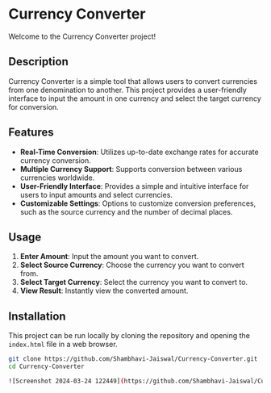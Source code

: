 # Currency Converter

Welcome to the Currency Converter project!

## Description

Currency Converter is a simple tool that allows users to convert currencies from one denomination to another. This project provides a user-friendly interface to input the amount in one currency and select the target currency for conversion.

## Features

- **Real-Time Conversion**: Utilizes up-to-date exchange rates for accurate currency conversion.
- **Multiple Currency Support**: Supports conversion between various currencies worldwide.
- **User-Friendly Interface**: Provides a simple and intuitive interface for users to input amounts and select currencies.
- **Customizable Settings**: Options to customize conversion preferences, such as the source currency and the number of decimal places.

## Usage

1. **Enter Amount**: Input the amount you want to convert.
2. **Select Source Currency**: Choose the currency you want to convert from.
3. **Select Target Currency**: Select the currency you want to convert to.
4. **View Result**: Instantly view the converted amount.

## Installation

This project can be run locally by cloning the repository and opening the `index.html` file in a web browser.

```bash
git clone https://github.com/Shambhavi-Jaiswal/Currency-Converter.git
cd Currency-Converter

![Screenshot 2024-03-24 122449](https://github.com/Shambhavi-Jaiswal/Currency-Converter/assets/112714944/a52f75da-b310-47eb-8771-364943750007)
